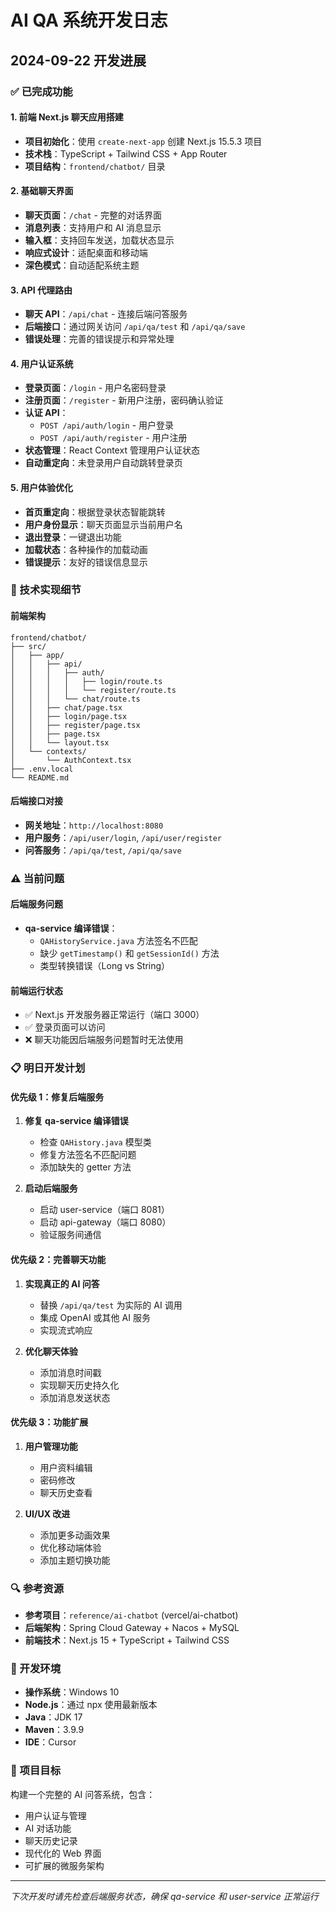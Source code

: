 # AI QA 系统开发日志

## 2024-09-22 开发进展

### ✅ 已完成功能

#### 1. 前端 Next.js 聊天应用搭建
- **项目初始化**：使用 `create-next-app` 创建 Next.js 15.5.3 项目
- **技术栈**：TypeScript + Tailwind CSS + App Router
- **项目结构**：`frontend/chatbot/` 目录

#### 2. 基础聊天界面
- **聊天页面**：`/chat` - 完整的对话界面
- **消息列表**：支持用户和 AI 消息显示
- **输入框**：支持回车发送，加载状态显示
- **响应式设计**：适配桌面和移动端
- **深色模式**：自动适配系统主题

#### 3. API 代理路由
- **聊天 API**：`/api/chat` - 连接后端问答服务
- **后端接口**：通过网关访问 `/api/qa/test` 和 `/api/qa/save`
- **错误处理**：完善的错误提示和异常处理

#### 4. 用户认证系统
- **登录页面**：`/login` - 用户名密码登录
- **注册页面**：`/register` - 新用户注册，密码确认验证
- **认证 API**：
  - `POST /api/auth/login` - 用户登录
  - `POST /api/auth/register` - 用户注册
- **状态管理**：React Context 管理用户认证状态
- **自动重定向**：未登录用户自动跳转登录页

#### 5. 用户体验优化
- **首页重定向**：根据登录状态智能跳转
- **用户身份显示**：聊天页面显示当前用户名
- **退出登录**：一键退出功能
- **加载状态**：各种操作的加载动画
- **错误提示**：友好的错误信息显示

### 🔧 技术实现细节

#### 前端架构
```
frontend/chatbot/
├── src/
│   ├── app/
│   │   ├── api/
│   │   │   ├── auth/
│   │   │   │   ├── login/route.ts
│   │   │   │   └── register/route.ts
│   │   │   └── chat/route.ts
│   │   ├── chat/page.tsx
│   │   ├── login/page.tsx
│   │   ├── register/page.tsx
│   │   ├── page.tsx
│   │   └── layout.tsx
│   └── contexts/
│       └── AuthContext.tsx
├── .env.local
└── README.md
```

#### 后端接口对接
- **网关地址**：`http://localhost:8080`
- **用户服务**：`/api/user/login`, `/api/user/register`
- **问答服务**：`/api/qa/test`, `/api/qa/save`

### ⚠️ 当前问题

#### 后端服务问题
- **qa-service 编译错误**：
  - `QAHistoryService.java` 方法签名不匹配
  - 缺少 `getTimestamp()` 和 `getSessionId()` 方法
  - 类型转换错误（Long vs String）

#### 前端运行状态
- ✅ Next.js 开发服务器正常运行（端口 3000）
- ✅ 登录页面可以访问
- ❌ 聊天功能因后端服务问题暂时无法使用

### 📋 明日开发计划

#### 优先级 1：修复后端服务
1. **修复 qa-service 编译错误**
   - 检查 `QAHistory.java` 模型类
   - 修复方法签名不匹配问题
   - 添加缺失的 getter 方法

2. **启动后端服务**
   - 启动 user-service（端口 8081）
   - 启动 api-gateway（端口 8080）
   - 验证服务间通信

#### 优先级 2：完善聊天功能
1. **实现真正的 AI 问答**
   - 替换 `/api/qa/test` 为实际的 AI 调用
   - 集成 OpenAI 或其他 AI 服务
   - 实现流式响应

2. **优化聊天体验**
   - 添加消息时间戳
   - 实现聊天历史持久化
   - 添加消息发送状态

#### 优先级 3：功能扩展
1. **用户管理功能**
   - 用户资料编辑
   - 密码修改
   - 聊天历史查看

2. **UI/UX 改进**
   - 添加更多动画效果
   - 优化移动端体验
   - 添加主题切换功能

### 🔍 参考资源
- **参考项目**：`reference/ai-chatbot` (vercel/ai-chatbot)
- **后端架构**：Spring Cloud Gateway + Nacos + MySQL
- **前端技术**：Next.js 15 + TypeScript + Tailwind CSS

### 📝 开发环境
- **操作系统**：Windows 10
- **Node.js**：通过 npx 使用最新版本
- **Java**：JDK 17
- **Maven**：3.9.9
- **IDE**：Cursor

### 🎯 项目目标
构建一个完整的 AI 问答系统，包含：
- 用户认证与管理
- AI 对话功能
- 聊天历史记录
- 现代化的 Web 界面
- 可扩展的微服务架构

---
*下次开发时请先检查后端服务状态，确保 qa-service 和 user-service 正常运行*

